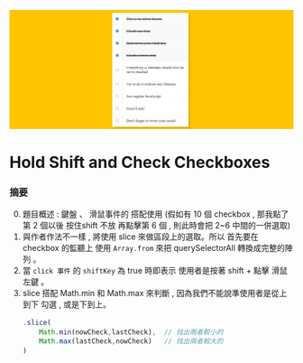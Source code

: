 ![](../image/day10.jpg)
# Hold Shift and Check Checkboxes

### 摘要

0. 題目概述 : 鍵盤 、 滑鼠事件的 搭配使用 (假如有 10 個 checkbox , 那我點了第 2 個以後 按住shift 不放 再點擊第 6 個 , 則此時會把 2~6 中間的一併選取)
1. 與作者作法不一樣 , 將使用 slice 來做區段上的選取。所以 首先要在 checkbox 的監聽上 使用 `Array.from` 來把 querySelectorAll 轉換成完整的陣列 。
2. 當 `click 事件` 的 `shiftKey` 為 true 時即表示 使用者是按著 shift + 點擊 滑鼠左鍵 。  
3. slice 搭配 Math.min 和 Math.max 來判斷 , 因為我們不能說準使用者是從上到下 勾選 , 或是下到上。
    ```js
    .slice(
        Math.min(nowCheck,lastCheck),  // 找出兩者較小的
        Math.max(lastCheck,nowCheck)   // 找出兩者較大的
    )
    ```
